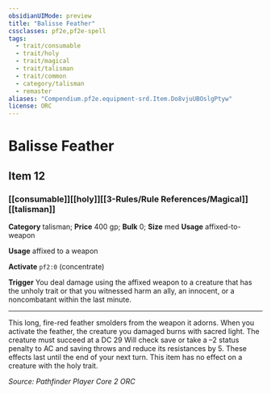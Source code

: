 ```yaml
---
obsidianUIMode: preview
title: "Balisse Feather"
cssclasses: pf2e,pf2e-spell
tags:
  - trait/consumable
  - trait/holy
  - trait/magical
  - trait/talisman
  - trait/common
  - category/talisman
  - remaster
aliases: "Compendium.pf2e.equipment-srd.Item.Do8vjuUBOslgPtyw"
license: ORC
---
```

# Balisse Feather
## Item 12
### [[consumable]][[holy]][[3-Rules/Rule References/Magical]][[talisman]]

**Category** talisman; 
**Price** 400 gp; 
**Bulk** 0; **Size** med
**Usage** affixed-to-weapon

**Usage** affixed to a weapon

**Activate** `pf2:0` (concentrate)

**Trigger** You deal damage using the affixed weapon to a creature that has the unholy trait or that you witnessed harm an ally, an innocent, or a noncombatant within the last minute.

* * *

This long, fire-red feather smolders from the weapon it adorns. When you activate the feather, the creature you damaged burns with sacred light. The creature must succeed at a DC 29 Will check save or take a –2 status penalty to AC and saving throws and reduce its resistances by 5. These effects last until the end of your next turn. This item has no effect on a creature with the holy trait.

*Source: Pathfinder Player Core 2*
*ORC*